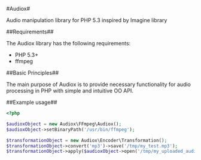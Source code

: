 #Audiox#

Audio manipulation library for PHP 5.3 inspired by Imagine library

##Requirements##

The Audiox library has the following requirements:

 - PHP 5.3+
 - ffmpeg

##Basic Principles##

The main purpose of Audiox is to provide necessary functionality for audio processing in PHP with simple and intuitive OO API.

##Example usage##
```php
<?php

$audioxObject = new Audiox\FFmpeg\Audiox();
$audioxObject->setBinaryPath('/usr/bin/ffmpeg');

$transformationObject = new Audiox\Encoder\Transformation();
$transformationObject->convert('mp3')->save('/tmp/my_test.mp3');
$transformationObject->apply($audioxObject->open('/tmp/my_uploaded_audio_file'));
```